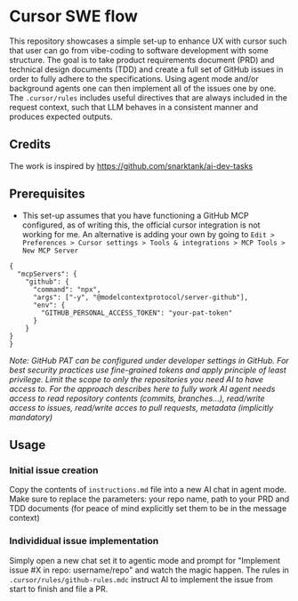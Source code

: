 # Cursor SWE flow

This repository showcases a simple set-up to enhance UX with cursor such that user can go from vibe-coding to software development with some structure. The goal is to take product requirements document (PRD) and technical design documents (TDD) and create a full set of GitHub issues in order to fully adhere to the specifications. Using agent mode and/or background agents one can then implement all of the issues one by one. The `.cursor/rules` includes useful directives that are always included in the request context, such that LLM behaves in a consistent manner and produces expected outputs.

## Credits

The work is inspired by https://github.com/snarktank/ai-dev-tasks

## Prerequisites

- This set-up assumes that you have functioning a GitHub MCP configured, as of writing this, the official cursor integration is not working for me. An alternative is adding your own by going to `Edit > Preferences > Cursor settings > Tools & integrations > MCP Tools > New MCP Server` 

```
{
  "mcpServers": {
    "github": {
      "command": "npx",
      "args": ["-y", "@modelcontextprotocol/server-github"],
      "env": {
        "GITHUB_PERSONAL_ACCESS_TOKEN": "your-pat-token"
      }
    }
}
}
```

_Note: GitHub PAT can be configured under developer settings in GitHub. For best security practices use fine-grained tokens and apply principle of least privilege. Limit the scope to only the repositories you need AI to have access to. For the approach describes here to fully work AI agent needs access to read repository contents (commits, branches...), read/write access to issues, read/write acces to pull requests, metadata (implicitly mandatory)_

## Usage

### Initial issue creation

Copy the contents of `instructions.md` file into a new AI chat in agent mode. Make sure to replace the parameters: your repo name, path to your PRD and TDD documents (for peace of mind explicitly set them to be in the message context)

### Individidual issue implementation

Simply open a new chat set it to agentic mode and prompt for "Implement issue #X in repo: username/repo" and watch the magic happen. The rules in `.cursor/rules/github-rules.mdc` instruct AI to implement the issue from start to finish and file a PR.